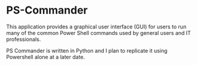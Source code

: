 # PS-Commander
This application provides a graphical user interface (GUI) for users to run many of the common Power Shell commands used by general users and IT professionals.

PS Commander is written in Python and I plan to replicate it using Powershell alone at a later date. 

